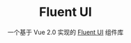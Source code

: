 <h1 align="center">
  Fluent UI
</h1>
<p align="center">一个基于 Vue 2.0 实现的 <a href="https://developer.microsoft.com/en-us/fluentui">Fluent UI</a> 组件库</p>
